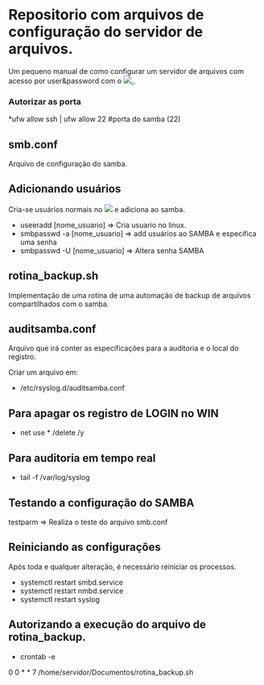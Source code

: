 # Repositorio com arquivos de configuração do servidor de arquivos.

Um pequeno manual de como configurar um servidor de arquivos com acesso por user&password com o <a href="https://www.samba.org/"> <img src="https://img.shields.io/badge/-SAMBA-violet"/> </a>.


### Autorizar as porta

*ufw allow ssh | ufw allow 22 #porta do samba (22)


## smb.conf

Arquivo de configuração do samba.

## Adicionando usuários

Cria-se usuários normais no <img src="https://img.shields.io/badge/Linux-E34F26?style=for-the-badge&logo=linux&logoColor=black" /> e adiciona ao samba.

* useeradd [nome_usuario] => Cria usuario no linux.
* smbpasswd -a [nome_usuario] => add usuários ao SAMBA e especifica uma senha
* smbpasswd -U [nome_usuario] => Altera senha SAMBA

## rotina_backup.sh

Implementação de uma rotina de uma automação de backup de arquivos compartilhados com o samba.

## auditsamba.conf

Arquivo que irá conter as especificações para a auditoria e o local do registro.

Criar um arquivo em:
* /etc/rsyslog.d/auditsamba.conf


## Para apagar os registro de LOGIN no WIN

* net use * /delete /y


## Para auditoria em tempo real

* tail -f /var/log/syslog

## Testando a configuração do SAMBA

testparm => Realiza o teste do arquivo smb.conf

## Reiniciando as configurações

Após toda e qualquer alteração, é necessário reiniciar os processos.

* systemctl restart smbd.service
* systemctl restart nmbd.service
* systemctl restart syslog

## Autorizando a execução do arquivo de rotina_backup.

* crontab -e

 0 0 * * 7 /home/servidor/Documentos/rotina_backup.sh
